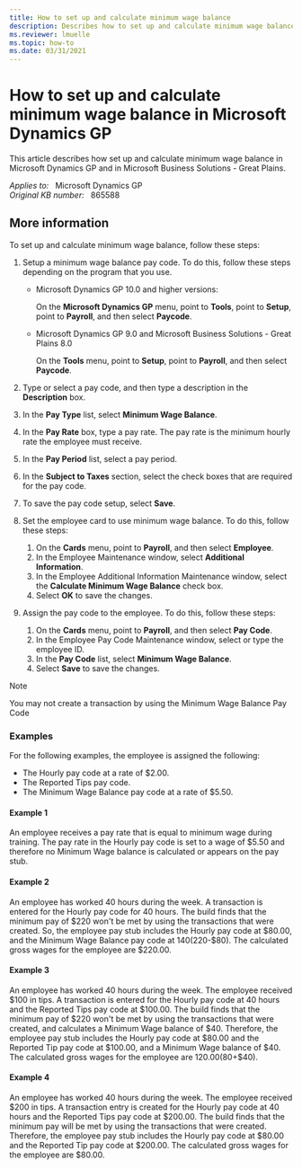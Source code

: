 ```yaml
---
title: How to set up and calculate minimum wage balance
description: Describes how to set up and calculate minimum wage balance in Microsoft Dynamics Great Plains and in Microsoft Business Solutions - Great Plains.
ms.reviewer: lmuelle
ms.topic: how-to
ms.date: 03/31/2021
---
```

# How to set up and calculate minimum wage balance in Microsoft Dynamics GP

This article describes how set up and calculate minimum wage balance in Microsoft Dynamics GP and in Microsoft Business Solutions - Great Plains.

_Applies to:_ &nbsp; Microsoft Dynamics GP  
_Original KB number:_ &nbsp; 865588

## More information

To set up and calculate minimum wage balance, follow these steps:

1. Setup a minimum wage balance pay code. To do this, follow these steps depending on the program that you use.

    - Microsoft Dynamics GP 10.0 and higher versions:

      On the **Microsoft Dynamics GP** menu, point to **Tools**, point to **Setup**, point to **Payroll**, and then select **Paycode**.

    - Microsoft Dynamics GP 9.0 and Microsoft Business Solutions - Great Plains 8.0

      On the **Tools** menu, point to **Setup**, point to **Payroll**, and then select **Paycode**.

2. Type or select a pay code, and then type a description in the **Description** box.
3. In the **Pay Type** list, select **Minimum Wage Balance**.
4. In the **Pay Rate** box, type a pay rate. The pay rate is the minimum hourly rate the employee must receive.
5. In the **Pay Period** list, select a pay period.
6. In the **Subject to Taxes** section, select the check boxes that are required for the pay code.
7. To save the pay code setup, select **Save**.
8. Set the employee card to use minimum wage balance. To do this, follow these steps:
    1. On the **Cards** menu, point to **Payroll**, and then select **Employee**.
    2. In the Employee Maintenance window, select **Additional Information**.
    3. In the Employee Additional Information Maintenance window, select the **Calculate Minimum Wage Balance** check box.
    4. Select **OK** to save the changes.
9. Assign the pay code to the employee. To do this, follow these steps:

   1. On the **Cards** menu, point to **Payroll**, and then select **Pay Code**.
   2. In the Employee Pay Code Maintenance window, select or type the employee ID.
   3. In the **Pay Code** list, select **Minimum Wage Balance**.
   4. Select **Save** to save the changes.

> [!NOTE]
> You may not create a transaction by using the Minimum Wage Balance Pay Code

### Examples

For the following examples, the employee is assigned the following:

- The Hourly pay code at a rate of $2.00.
- The Reported Tips pay code.
- The Minimum Wage Balance pay code at a rate of $5.50.

#### Example 1

An employee receives a pay rate that is equal to minimum wage during training. The pay rate in the Hourly pay code is set to a wage of $5.50 and therefore no Minimum Wage balance is calculated or appears on the pay stub.

#### Example 2

An employee has worked 40 hours during the week. A transaction is entered for the Hourly pay code for 40 hours. The build finds that the minimum pay of $220 won't be met by using the transactions that were created. So, the employee pay stub includes the Hourly pay code at $80.00, and the Minimum Wage Balance pay code at $140 ($220-$80). The calculated gross wages for the employee are $220.00.

#### Example 3

An employee has worked 40 hours during the week. The employee received $100 in tips. A transaction is entered for the Hourly pay code at 40 hours and the Reported Tips pay code at $100.00. The build finds that the minimum pay of $220 won't be met by using the transactions that were created, and calculates a Minimum Wage balance of $40. Therefore, the employee pay stub includes the Hourly pay code at $80.00 and the Reported Tip pay code at $100.00, and a Minimum Wage balance of $40. The calculated gross wages for the employee are $120.00 ($80+$40).

#### Example 4

An employee has worked 40 hours during the week. The employee received $200 in tips. A transaction entry is created for the Hourly pay code at 40 hours and the Reported Tips pay code at $200.00. The build finds that the minimum pay will be met by using the transactions that were created. Therefore, the employee pay stub includes the Hourly pay code at $80.00 and the Reported Tip pay code at $200.00. The calculated gross wages for the employee are $80.00.
